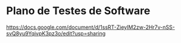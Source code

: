 # Plano de Testes de Software

https://docs.google.com/document/d/1ssRT-ZieyIM2zw-2Hr7v-nSS-svQ8yu9YqivpK3pz3o/edit?usp=sharing
